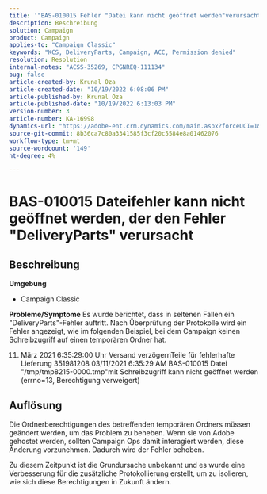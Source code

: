 ```yaml
---
title: '"BAS-010015 Fehler "Datei kann nicht geöffnet werden"verursacht \"DeliveryParts\"-Fehler'
description: Beschreibung
solution: Campaign
product: Campaign
applies-to: "Campaign Classic"
keywords: "KCS, DeliveryParts, Campaign, ACC, Permission denied"
resolution: Resolution
internal-notes: "ACSS-35269, CPGNREQ-111134"
bug: false
article-created-by: Krunal Oza
article-created-date: "10/19/2022 6:08:06 PM"
article-published-by: Krunal Oza
article-published-date: "10/19/2022 6:13:03 PM"
version-number: 3
article-number: KA-16998
dynamics-url: "https://adobe-ent.crm.dynamics.com/main.aspx?forceUCI=1&pagetype=entityrecord&etn=knowledgearticle&id=27565ff7-d84f-ed11-bba2-00224808679b"
source-git-commit: 8b36ca7c80a3341585f3cf20c5584e8a01462076
workflow-type: tm+mt
source-wordcount: '149'
ht-degree: 4%

---
```


# BAS-010015 Dateifehler kann nicht geöffnet werden, der den Fehler &quot;DeliveryParts&quot; verursacht

## Beschreibung

<b>Umgebung</b>
- Campaign Classic



<b>Probleme/Symptome</b>
Es wurde berichtet, dass in seltenen Fällen ein &quot;DeliveryParts&quot;-Fehler auftritt. Nach Überprüfung der Protokolle wird ein Fehler angezeigt, wie im folgenden Beispiel, bei dem Campaign keinen Schreibzugriff auf einen temporären Ordner hat.

11. März 2021 6:35:29:00 Uhr Versand verzögernTeile für fehlerhafte Lieferung 351981208 03/11/2021 6:35:29 AM BAS-010015 Datei &quot;/tmp/tmp8215-0000.tmp&quot;mit Schreibzugriff kann nicht geöffnet werden (errno=13, Berechtigung verweigert)




## Auflösung


Die Ordnerberechtigungen des betreffenden temporären Ordners müssen geändert werden, um das Problem zu beheben. Wenn sie von Adobe gehostet werden, sollten Campaign Ops damit interagiert werden, diese Änderung vorzunehmen. Dadurch wird der Fehler behoben.

Zu diesem Zeitpunkt ist die Grundursache unbekannt und es wurde eine Verbesserung für die zusätzliche Protokollierung erstellt, um zu isolieren, wie sich diese Berechtigungen in Zukunft ändern.
